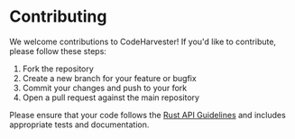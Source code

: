 # Contributing

We welcome contributions to CodeHarvester! If you'd like to contribute, please follow these steps:

1. Fork the repository
2. Create a new branch for your feature or bugfix
3. Commit your changes and push to your fork
4. Open a pull request against the main repository

Please ensure that your code follows the [Rust API Guidelines](https://rust-lang.github.io/api-guidelines/about.html) and includes appropriate tests and documentation.